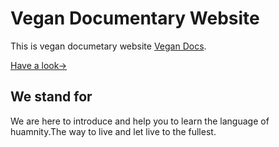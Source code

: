 # Vegan Documentary Website

This is vegan documetary website [Vegan Docs](https://vegandocss.vercel.app/).

[ Have a look→](https://vegandocss.vercel.app/)









## We stand for

We are here to introduce and help you to learn the language of huamnity.The way to live and let live to the fullest.






